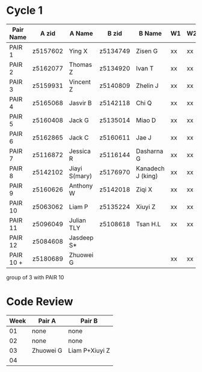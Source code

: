 # Cycle 1

| Pair Name | A zid   | A Name      | B zid    | B Name          | W1 | W2 | W3 | 
| --------- | --------|------------ | ---------|---------------- | -- | -- | -- | 
| PAIR 1    | z5157602|Ying X       | z5134749 |Zisen G          | xx | xx |    |
| PAIR 2    | z5162077|Thomas Z     | z5134920 |Ivan T           | xx | xx |    |
| PAIR 3    | z5159931|Vincent Z    | z5140809 |Zhelin J         | xx | xx |    |
| PAIR 4    | z5165068|Jasvir B     | z5142118 |Chi Q            | xx | xx |    |
| PAIR 5    | z5160408|Jack G       | z5135014 |Miao D           | xx | xx |    |
| PAIR 6    | z5162865|Jack C       | z5160611 |Jae J            | xx | xx |    |
| PAIR 7    | z5116872|Jessica R    | z5116144 |Dasharna G       | xx | xx |    |
| PAIR 8    | z5142102|Jiayi S(mary)| z5176970 |Kanadech J (king)| xx | xx |    |
| PAIR 9    | z5160626|Anthony W    | z5142018 |Ziqi X           | xx | xx |    |
| PAIR 10   | z5063062|Liam P       | z5135224 |Xiuyi Z          | xx | xx |    |
| PAIR 11   | z5096049|Julian TLY   | z5108618 |Tsan H.L         | xx | xx |    |
| PAIR 12   | z5084608|Jasdeep S*   |          |                 |    |    |    |
| PAIR 10 + | z5180689|Zhuowei G    |          |                 | xx | xx |    |

group of 3 with PAIR 10

# Code Review

| Week | Pair A | Pair B |
| ---- | ------ | ------ |
|  01  |  none  |  none  |
|  02  |  none  |  none  |
|  03  | Zhuowei G |Liam P+Xiuyi Z|
|  04  |        |        |

